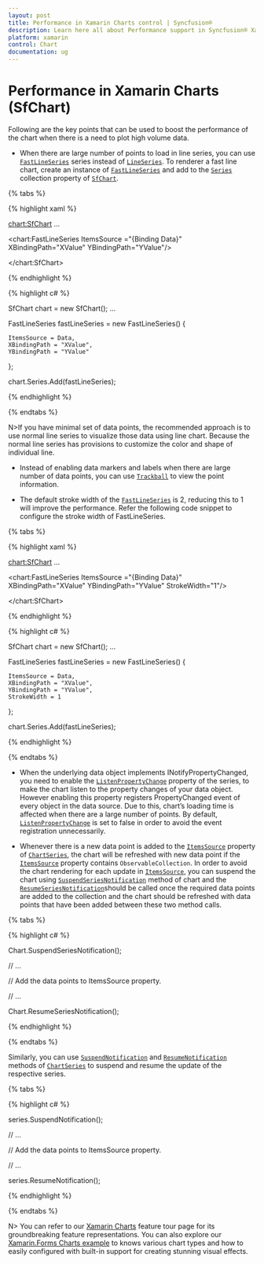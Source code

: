 ```yaml
---
layout: post
title: Performance in Xamarin Charts control | Syncfusion®
description: Learn here all about Performance support in Syncfusion® Xamarin Charts (SfChart) control, its elements and more.
platform: xamarin
control: Chart
documentation: ug
---
```


# Performance in Xamarin Charts (SfChart)

Following are the key points that can be used to boost the performance of the chart when there is a need to plot high volume data.

* When there are large number of points to load in line series, you can use [`FastLineSeries`](https://help.syncfusion.com/cr/xamarin/Syncfusion.SfChart.XForms.FastLineSeries.html) series instead of [`LineSeries`](https://help.syncfusion.com/cr/xamarin/Syncfusion.SfChart.XForms.LineSeries.html). To renderer a fast line chart, create an instance of [`FastLineSeries`](https://help.syncfusion.com/cr/xamarin/Syncfusion.SfChart.XForms.FastLineSeries.html) and add to the [`Series`](https://help.syncfusion.com/cr/xamarin/Syncfusion.SfChart.XForms.SfChart.html#Syncfusion_SfChart_XForms_SfChart_Series) collection property of [`SfChart`](https://help.syncfusion.com/cr/xamarin/Syncfusion.SfChart.XForms.SfChart.html).

{% tabs %} 

{% highlight xaml %}

<chart:SfChart>
...

<chart:FastLineSeries ItemsSource ="{Binding Data}" XBindingPath="XValue" YBindingPath="YValue"/>

</chart:SfChart>

{% endhighlight %}

{% highlight c# %}

SfChart chart = new SfChart();
...

FastLineSeries fastLineSeries = new FastLineSeries() 
{ 
	
	ItemsSource = Data, 
	XBindingPath = "XValue", 
	YBindingPath = "YValue"
	
};

chart.Series.Add(fastLineSeries);

{% endhighlight %}

{% endtabs %}

N>If you have minimal set of data points, the recommended approach is to use normal line series to visualize those data using line chart. Because the normal line series has provisions to customize the color and shape of individual line.

* Instead of enabling data markers and labels when there are large number of data points, you can use [`Trackball`](https://help.syncfusion.com/cr/xamarin/Syncfusion.SfChart.XForms.ChartTrackballBehavior.html) to view the point information.

* The default stroke width of the [`FastLineSeries`](https://help.syncfusion.com/cr/xamarin/Syncfusion.SfChart.XForms.FastLineSeries.html) is 2, reducing this to 1 will improve the performance. Refer the following code snippet to configure the stroke width of FastLineSeries.

{% tabs %} 

{% highlight xaml %}

<chart:SfChart>
...

<chart:FastLineSeries ItemsSource ="{Binding Data}" XBindingPath="XValue" YBindingPath="YValue" StrokeWidth="1"/>

</chart:SfChart>

{% endhighlight %}

{% highlight c# %}

SfChart chart = new SfChart();
...

FastLineSeries fastLineSeries = new FastLineSeries() 
{ 
	
	ItemsSource = Data, 
	XBindingPath = "XValue", 
	YBindingPath = "YValue",
	StrokeWidth = 1  
	
};

chart.Series.Add(fastLineSeries);

{% endhighlight %}

{% endtabs %}

* When the underlying data object implements INotifyPropertyChanged, you need to enable the [`ListenPropertyChange`](https://help.syncfusion.com/cr/xamarin/Syncfusion.SfChart.XForms.ChartSeries.html#Syncfusion_SfChart_XForms_ChartSeries_ListenPropertyChange) property of the series, to make the chart listen to the property changes of your data object. However enabling this property registers PropertyChanged event of every object in the data source. Due to this, chart’s loading time is affected when there are a large number of points. By default, [`ListenPropertyChange`](https://help.syncfusion.com/cr/xamarin/Syncfusion.SfChart.XForms.ChartSeries.html#Syncfusion_SfChart_XForms_ChartSeries_ListenPropertyChange) is set to false in order to avoid the event registration unnecessarily.

* Whenever there is a new data point is added to the [`ItemsSource`](https://help.syncfusion.com/cr/xamarin/Syncfusion.SfChart.XForms.ChartSeries.html#Syncfusion_SfChart_XForms_ChartSeries_ItemsSource) property of [`ChartSeries`](https://help.syncfusion.com/cr/xamarin/Syncfusion.SfChart.XForms.ChartSeries.html), the chart will be refreshed with new data point if the [`ItemsSource`](https://help.syncfusion.com/cr/xamarin/Syncfusion.SfChart.XForms.ChartSeries.html#Syncfusion_SfChart_XForms_ChartSeries_ItemsSource) property contains `ObservableCollection`. In order to avoid the chart rendering for each update in [`ItemsSource`](https://help.syncfusion.com/cr/xamarin/Syncfusion.SfChart.XForms.ChartSeries.html#Syncfusion_SfChart_XForms_ChartSeries_ItemsSource), you can suspend the chart using [`SuspendSeriesNotification`](https://help.syncfusion.com/cr/xamarin/Syncfusion.SfChart.XForms.SfChart.html#Syncfusion_SfChart_XForms_SfChart_SuspendSeriesNotification) method of chart and the [`ResumeSeriesNotification`](https://help.syncfusion.com/cr/xamarin/Syncfusion.SfChart.XForms.SfChart.html#Syncfusion_SfChart_XForms_SfChart_ResumeSeriesNotification)should be called once the required data points are added to the collection and the chart should be refreshed with data points that have been added between these two method calls.

{% tabs %} 

{% highlight c# %}

Chart.SuspendSeriesNotification();

// ...

// Add the data points to ItemsSource property.

// ...

Chart.ResumeSeriesNotification();

{% endhighlight %}

{% endtabs %}

Similarly, you can use [`SuspendNotification`](https://help.syncfusion.com/cr/xamarin/Syncfusion.SfChart.XForms.ChartSeries.html#Syncfusion_SfChart_XForms_ChartSeries_SuspendNotification) and [`ResumeNotification`](https://help.syncfusion.com/cr/xamarin/Syncfusion.SfChart.XForms.ChartSeries.html#Syncfusion_SfChart_XForms_ChartSeries_ResumeNotification) methods of [`ChartSeries`](https://help.syncfusion.com/cr/xamarin/Syncfusion.SfChart.XForms.ChartSeries.html) to suspend and resume the update of the respective series.

{% tabs %} 

{% highlight c# %}

series.SuspendNotification();

// ...

// Add the data points to ItemsSource property.

// ...

series.ResumeNotification();

{% endhighlight %}

{% endtabs %}

N> You can refer to our [Xamarin Charts](https://www.syncfusion.com/xamarin-ui-controls/xamarin-charts) feature tour page for its groundbreaking feature representations. You can also explore our [Xamarin.Forms Charts example](https://github.com/syncfusion/xamarin-demos/tree/master/Forms/Chart) to knows various chart types and how to easily configured with built-in support for creating stunning visual effects.  
